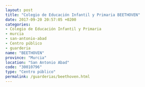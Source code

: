 ```yaml
---
layout: post
title: "Colegio de Educación Infantil y Primaria BEETHOVEN"
date: 2017-09-20 20:57:05 +0200
categories:
- Colegio de Educación Infantil y Primaria
- murcia
- san-antonio-abad
- Centro público
- guarderia
name: "BEETHOVEN"
province: "Murcia"
location: "San Antonio Abad"
code: "30010796"
type: "Centro público"
permalink: /guarderias/beethoven.html
---
```

